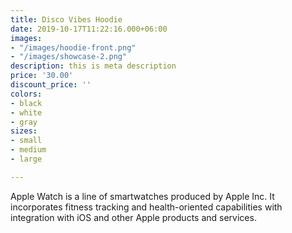 ```yaml
---
title: Disco Vibes Hoodie
date: 2019-10-17T11:22:16.000+06:00
images:
- "/images/hoodie-front.png"
- "/images/showcase-2.png"
description: this is meta description
price: '30.00'
discount_price: ''
colors:
- black
- white
- gray
sizes:
- small
- medium
- large

---
```

Apple Watch is a line of smartwatches produced by Apple Inc. It incorporates fitness tracking and health-oriented capabilities with integration with iOS and other Apple products and services.